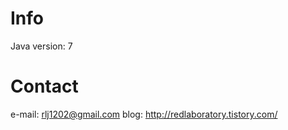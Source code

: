 # Info
Java version: 7

# Contact
e-mail: rlj1202@gmail.com
blog: http://redlaboratory.tistory.com/

